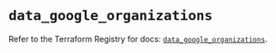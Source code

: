 # `data_google_organizations`

Refer to the Terraform Registry for docs: [`data_google_organizations`](https://registry.terraform.io/providers/hashicorp/google-beta/6.26.0/docs/data-sources/google_organizations).
